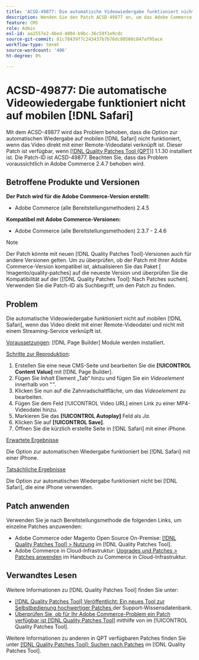 ```yaml
---
title: 'ACSD-49877: Die automatische Videowiedergabe funktioniert nicht auf Mobilgeräten [!DNL Safari]'
description: Wenden Sie den Patch ACSD-49877 an, um das Adobe Commerce-Problem zu beheben, dass die Option für die automatische Videowiedergabe auf Mobilgeräten nicht funktioniert [!DNL Safari]  wenn das Video direkt mit einer Remote-Videodatei verknüpft ist.
feature: CMS
role: Admin
exl-id: aa2557e2-4bed-4004-b9bc-36c59f1e9cdc
source-git-commit: 81c78439f7c243437b7b76dc80560c847af95ace
workflow-type: tm+mt
source-wordcount: '406'
ht-degree: 0%

---
```


# ACSD-49877: Die automatische Videowiedergabe funktioniert nicht auf mobilen [!DNL Safari]

Mit dem ACSD-49877 wird das Problem behoben, dass die Option zur automatischen Wiedergabe auf mobilen [!DNL Safari] nicht funktioniert, wenn das Video direkt mit einer Remote-Videodatei verknüpft ist. Dieser Patch ist verfügbar, wenn [[!DNL Quality Patches Tool (QPT)]](https://experienceleague.adobe.com/en/docs/commerce-knowledge-base/kb/announcements/commerce-announcements/magento-quality-patches-released-new-tool-to-self-serve-quality-patches) 1.1.30 installiert ist. Die Patch-ID ist ACSD-49877. Beachten Sie, dass das Problem voraussichtlich in Adobe Commerce 2.4.7 behoben wird.

## Betroffene Produkte und Versionen

**Der Patch wird für die Adobe Commerce-Version erstellt:**

* Adobe Commerce (alle Bereitstellungsmethoden) 2.4.5

**Kompatibel mit Adobe Commerce-Versionen:**

* Adobe Commerce (alle Bereitstellungsmethoden) 2.3.7 - 2.4.6

>[!NOTE]
>
>Der Patch könnte mit neuen [!DNL Quality Patches Tool]-Versionen auch für andere Versionen gelten. Um zu überprüfen, ob der Patch mit Ihrer Adobe Commerce-Version kompatibel ist, aktualisieren Sie das Paket [ !magento/quality-patches] auf die neueste Version und überprüfen Sie die Kompatibilität auf der [[!DNL Quality Patches Tool]: Nach Patches suchen]. Verwenden Sie die Patch-ID als Suchbegriff, um den Patch zu finden.

## Problem

Die automatische Videowiedergabe funktioniert nicht auf mobilen [!DNL Safari], wenn das Video direkt mit einer Remote-Videodatei und nicht mit einem Streaming-Service verknüpft ist.

<u>Voraussetzungen</u>:
[!DNL Page Builder] Module werden installiert.

<u>Schritte zur Reproduktion</u>:

1. Erstellen Sie eine neue CMS-Seite und bearbeiten Sie die **[!UICONTROL Content Value]** mit [!DNL Page Builder].
1. Fügen Sie *Inhalt* Element „Tab“ hinzu und fügen Sie ein *Videoelement* innerhalb von &quot;*&quot;*.
1. Klicken Sie nun auf die Zahnradschaltfläche, um das *Videoelement* zu bearbeiten.
1. Fügen Sie dem Feld [!UICONTROL Video URL] einen Link zu einer MP4-Videodatei hinzu.
1. Markieren Sie das **[!UICONTROL Autoplay]** Feld als *Ja*.
1. Klicken Sie auf **[!UICONTROL Save]**.
1. Öffnen Sie die kürzlich erstellte Seite in [!DNL Safari] mit einer iPhone.

<u>Erwartete Ergebnisse</u>

Die Option zur automatischen Wiedergabe funktioniert bei [!DNL Safari] mit einer iPhone.

<u>Tatsächliche Ergebnisse</u>

Die Option zur automatischen Wiedergabe funktioniert nicht bei [!DNL Safari], die eine iPhone verwenden.

## Patch anwenden

Verwenden Sie je nach Bereitstellungsmethode die folgenden Links, um einzelne Patches anzuwenden:

* Adobe Commerce oder Magento Open Source On-Premise: [[!DNL Quality Patches Tool] > Nutzung](/help/tools/quality-patches-tool/usage.md) im [!DNL Quality Patches Tool].
* Adobe Commerce in Cloud-Infrastruktur: [Upgrades und Patches > Patches anwenden](https://experienceleague.adobe.com/docs/commerce-cloud-service/user-guide/develop/upgrade/apply-patches.html) im Handbuch zu Commerce in Cloud-Infrastruktur.

## Verwandtes Lesen

Weitere Informationen zu [!DNL Quality Patches Tool] finden Sie unter:

* [[!DNL Quality Patches Tool] Veröffentlicht: Ein neues Tool zur Selbstbedienung hochwertiger Patches ](https://experienceleague.adobe.com/en/docs/commerce-knowledge-base/kb/announcements/commerce-announcements/magento-quality-patches-released-new-tool-to-self-serve-quality-patches) der Support-Wissensdatenbank.
* [Überprüfen Sie, ob für Ihr Adobe Commerce-Problem ein Patch verfügbar ist [!DNL Quality Patches Tool]](/help/tools/quality-patches-tool/patches-available-in-qpt/check-patch-for-magento-issue-with-magento-quality-patches.md) mithilfe von im [!UICONTROL Quality Patches Tool].


Weitere Informationen zu anderen in QPT verfügbaren Patches finden Sie unter [[!DNL Quality Patches Tool]: Suchen nach Patches](https://experienceleague.adobe.com/tools/commerce-quality-patches/index.html) im [!DNL Quality Patches Tool].
